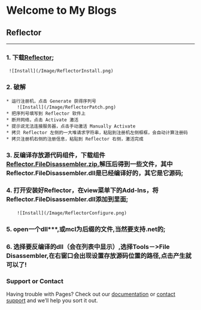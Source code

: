 # **Welcome to My Blogs**

## Reflector
-------------------------------------------------
### 1. 下载[Reflector](https://www.red-gate.com/dynamic/products/dotnet-development/reflector/download);
     ![Install](/Image/ReflectorInstall.png)

### 2. 破解
    * 运行注册机，点击 Generate 获得序列号
        ![Install](/Image/ReflectorPatch.png)
    * 把序列号填写到 Reflector 软件上
    * 断开网络，点击 Activate 激活
    * 提示说无法连接服务器，点击手动激活 Manually Activate
    * 拷贝 Reflector 左侧的一大堆请求字符串，粘贴到注册机左侧框框，会自动计算注册码
    * 拷贝注册机右侧的注册信息，粘贴到 Reflector 右侧，激活完成

### 3. 反编译存放源代码组件，下载组件[Reflector.FileDisassembler.zip](http://blog.csdn.net/byondocean/article/details/7554548),解压后得到一些文件，其中 Reflector.FileDisassembler.dll是已经编译好的，其它是它源码;

### 4. 打开安装好Reflector，在view菜单下的Add-Ins，将Reflector.FileDisassembler.dll添加到里面;
        ![Install](/Image/ReflectorConfigure.png)

### 5. open一个dll***,或mcl为后缀的文件,当然要支持.net的;

### 6. 选择要反编译的dll（会在列表中显示）,选择Tools－>File Disassembler,在右窗口会出现设置存放源码位置的路径,点击产生就可以了!


### Support or Contact
Having trouble with Pages? Check out our [documentation](https://help.github.com/categories/github-pages-basics/) or [contact support](https://github.com/contact) and we’ll help you sort it out.
